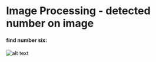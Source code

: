 # Image Processing -  detected number on image  
#### find number six:   

![alt text](https://github.com/AmitaiBiton/detected-number-by-Image-Processing/blob/main/result4.png) 
